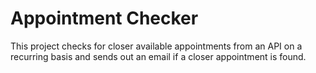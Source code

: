 # Appointment Checker

This project checks for closer available appointments from an API on a recurring basis and sends out an email if a closer appointment is found.